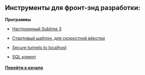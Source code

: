## Инструменты для фронт-энд разработки:


**Программы**

- [Настроенный Sublime 3](./ide)

- [Стартовый шаблон, для скоростной вёрстки](./optimizedhtml)

- [Secure tunnels to localhost](https://ngrok.com/) 

- [SQL клиент](https://github.com/sqlectron/sqlectron-gui)






#### [Перейти в начало](https://github.com/tsvetkovpro/sources#web-dev)
